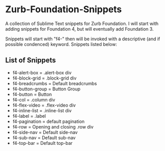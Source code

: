 Zurb-Foundation-Snippets
========================

A collection of Sublime Text snippets for Zurb Foundation. I will start with adding snippets for Foundation 4, but will eventually add Foundation 3.

Snippets will start with "f4-" then will be invoked with a descriptive (and if possible condenced) keyword. Snippets listed below:

List of Snippets
----------------

* f4-alert-box = .alert-box div
* f4-block-grid = .block-grid div
* f4-breadcrumbs = Default breadcrumbs
* f4-button-group = Button Group
* f4-button = Button
* f4-col = .column div
* f4-flex-video = .flex-video div
* f4-inline-list = .inline-list div
* f4-label = .label
* f4-pagination = default pagination
* f4-row = Opening and closing .row div
* f4-side-nav = Default side-nav
* f4-sub-nav = Default sub-nav
* f4-top-bar = Default top-bar

